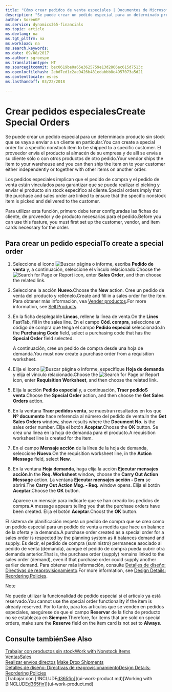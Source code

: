 ```yaml
---
title: "Cómo crear pedidos de venta especiales | Documentos de Microsoft"
description: "Se puede crear un pedido especial para un determinado producto sin stock que se vaya a enviar a un cliente en particular. El proveedor envía el producto al almacén de su empresa y de allí se envía a su cliente sólo o con otros productos de otro pedido."
author: SorenGP
ms.service: dynamics365-financials
ms.topic: article
ms.devlang: na
ms.tgt_pltfrm: na
ms.workload: na
ms.search.keywords: 
ms.date: 09/08/2017
ms.author: sgroespe
ms.translationtype: HT
ms.sourcegitcommit: bec0619be0a65e3625759e13d2866ac615d7513c
ms.openlocfilehash: 2ebd7ed1c2ae9426b481edabbb8e4957073a5d21
ms.contentlocale: es-es
ms.lasthandoff: 03/22/2018

---
```

# <a name="create-special-orders"></a><span data-ttu-id="ebb37-104">Crear pedidos especiales</span><span class="sxs-lookup"><span data-stu-id="ebb37-104">Create Special Orders</span></span>
<span data-ttu-id="ebb37-105">Se puede crear un pedido especial para un determinado producto sin stock que se vaya a enviar a un cliente en particular.</span><span class="sxs-lookup"><span data-stu-id="ebb37-105">You can create a special order for a specific nonstock item to be shipped to a specific customer.</span></span> <span data-ttu-id="ebb37-106">El proveedor envía el producto al almacén de su empresa y de allí se envía a su cliente sólo o con otros productos de otro pedido.</span><span class="sxs-lookup"><span data-stu-id="ebb37-106">Your vendor ships the item to your warehouse and you can then ship the item on to your customer either independently or together with other items on another order.</span></span>  

<span data-ttu-id="ebb37-107">Los pedidos especiales implican que el pedido de compra y el pedido de venta están vinculados para garantizar que se pueda realizar el picking y enviar el producto sin stock específico al cliente.</span><span class="sxs-lookup"><span data-stu-id="ebb37-107">Special orders imply that the purchase and sales order are linked to ensure that the specific nonstock item is picked and delivered to the customer.</span></span>  

<span data-ttu-id="ebb37-108">Para utilizar esta función, primero debe tener configuradas las fichas de cliente, de proveedor y de producto necesarias para el pedido.</span><span class="sxs-lookup"><span data-stu-id="ebb37-108">Before you can use this feature, you must first set up the customer, vendor, and item cards necessary for the order.</span></span>  

## <a name="to-create-a-special-order"></a><span data-ttu-id="ebb37-109">Para crear un pedido especial</span><span class="sxs-lookup"><span data-stu-id="ebb37-109">To create a special order</span></span>  
1.  <span data-ttu-id="ebb37-110">Seleccione el icono ![Buscar página o informe](media/ui-search/search_small.png "icono Buscar página o informe"), escriba **Pedido de venta** y, a continuación, seleccione el vínculo relacionado.</span><span class="sxs-lookup"><span data-stu-id="ebb37-110">Choose the ![Search for Page or Report](media/ui-search/search_small.png "Search for Page or Report icon") icon, enter **Sales Order**, and then choose the related link.</span></span>  
2. <span data-ttu-id="ebb37-111">Seleccione la acción **Nuevo**.</span><span class="sxs-lookup"><span data-stu-id="ebb37-111">Choose the **New** action.</span></span> <span data-ttu-id="ebb37-112">Cree un  pedido de venta del producto y rellénelo.</span><span class="sxs-lookup"><span data-stu-id="ebb37-112">Create and fill in a  sales order for the item.</span></span> <span data-ttu-id="ebb37-113">Para obtener más información, vea [Vender productos](sales-how-sell-products.md).</span><span class="sxs-lookup"><span data-stu-id="ebb37-113">For more information, see [Sell Products](sales-how-sell-products.md).</span></span>
3.  <span data-ttu-id="ebb37-114">En la ficha desplegable **Líneas**, rellene la línea de venta.</span><span class="sxs-lookup"><span data-stu-id="ebb37-114">On the **Lines** FastTab, fill in the sales line.</span></span> <span data-ttu-id="ebb37-115">En el campo **Cód. compra**, seleccione un código de compra que tenga el campo **Pedido especial** seleccionado.</span><span class="sxs-lookup"><span data-stu-id="ebb37-115">In the **Purchasing Code** field, select a purchasing code that has the **Special Order** field selected.</span></span>

    <span data-ttu-id="ebb37-116">A continuación, cree un pedido de compra desde una hoja de demanda.</span><span class="sxs-lookup"><span data-stu-id="ebb37-116">You must now create a purchase order from a requisition worksheet.</span></span>  
4. <span data-ttu-id="ebb37-117">Elija el icono ![Buscar página o informe](media/ui-search/search_small.png "icono Buscar página o informe"), especifique **Hoja de demanda** y elija el vínculo relacionado.</span><span class="sxs-lookup"><span data-stu-id="ebb37-117">Choose the ![Search for Page or Report](media/ui-search/search_small.png "Search for Page or Report icon") icon, enter **Requisition Worksheet**, and then choose the related link.</span></span>  
5. <span data-ttu-id="ebb37-118">Elija la acción **Pedido especial** y, a continuación, **Traer pedidoS venta**.</span><span class="sxs-lookup"><span data-stu-id="ebb37-118">Choose the **Special Order** action, and then choose the **Get Sales Orders** action.</span></span>  
6.  <span data-ttu-id="ebb37-119">En la ventana **Traer pedidos venta**, se muestran resultados en los que **Nº documento** hace referencia al número del pedido de venta.</span><span class="sxs-lookup"><span data-stu-id="ebb37-119">In the **Get Sales Orders** window, show results where the **Document No.** is the sales order number.</span></span> <span data-ttu-id="ebb37-120">Elija el botón **Aceptar**.</span><span class="sxs-lookup"><span data-stu-id="ebb37-120">Choose the **OK** button.</span></span> <span data-ttu-id="ebb37-121">Se crea una línea en la hoja de demanda para el producto.</span><span class="sxs-lookup"><span data-stu-id="ebb37-121">A requisition worksheet line is created for the item.</span></span>  
7.  <span data-ttu-id="ebb37-122">En el campo **Mensaje acción** de la línea de la hoja de demanda, seleccione **Nuevo**.</span><span class="sxs-lookup"><span data-stu-id="ebb37-122">On the requisition worksheet line, in the **Action Message** field, select **New**.</span></span>  
8.  <span data-ttu-id="ebb37-123">En la ventana **Hoja demanda**, haga elija la acción **Ejecutar mensajes acción**.</span><span class="sxs-lookup"><span data-stu-id="ebb37-123">In the **Req. Worksheet** window, choose the **Carry Out Action Message** action.</span></span> <span data-ttu-id="ebb37-124">La ventana **Ejecutar mensajes acción - Dem** se abrirá.</span><span class="sxs-lookup"><span data-stu-id="ebb37-124">The **Carry Out Action Msg. - Req.** window opens.</span></span> <span data-ttu-id="ebb37-125">Elija el botón **Aceptar**.</span><span class="sxs-lookup"><span data-stu-id="ebb37-125">Choose the **OK** button.</span></span>  

    <span data-ttu-id="ebb37-126">Aparece un mensaje para indicarle que se han creado los pedidos de compra.</span><span class="sxs-lookup"><span data-stu-id="ebb37-126">A message appears telling you that the purchase orders have been created.</span></span> <span data-ttu-id="ebb37-127">Elija el botón **Aceptar**.</span><span class="sxs-lookup"><span data-stu-id="ebb37-127">Choost the **OK** button.</span></span>  

<span data-ttu-id="ebb37-128">El sistema de planificación respeta un pedido de compra que se crea como un pedido especial para un pedido de venta a medida que hace un balance de la oferta y la demanda.</span><span class="sxs-lookup"><span data-stu-id="ebb37-128">A purchase order created as a special order for a sales order is respected by the planning system as it balances demand and supply.</span></span> <span data-ttu-id="ebb37-129">Es decir, el pedido de compra (suministro) permanece asociado al pedido de venta (demanda), aunque el pedido de compra pueda cubrir otra demanda anterior.</span><span class="sxs-lookup"><span data-stu-id="ebb37-129">That is, the purchase order (supply) remains linked to the sales order (demand), even if that purchase order could supply another earlier demand.</span></span> <span data-ttu-id="ebb37-130">Para obtener más información, consulte [Detalles de diseño: Directivas de reaprovisionamiento](design-details-reservation-order-tracking-and-action-messaging.md).</span><span class="sxs-lookup"><span data-stu-id="ebb37-130">For more information, see [Design Details: Reordering Policies](design-details-reservation-order-tracking-and-action-messaging.md).</span></span>  

> [!NOTE]  
>  <span data-ttu-id="ebb37-131">No puede utilizar la funcionalidad de pedido especial si el artículo ya está reservado.</span><span class="sxs-lookup"><span data-stu-id="ebb37-131">You cannot use the special order functionality if the item is already reserved.</span></span> <span data-ttu-id="ebb37-132">Por lo tanto, para los artículos que se venden en pedidos especiales, asegúrese de que el campo **Reservar** de la ficha de producto no se establezca en **Siempre**.</span><span class="sxs-lookup"><span data-stu-id="ebb37-132">Therefore, for items that are sold on special orders, make sure the **Reserve** field on the item card is not set to **Always**.</span></span>  

## <a name="see-also"></a><span data-ttu-id="ebb37-133">Consulte también</span><span class="sxs-lookup"><span data-stu-id="ebb37-133">See Also</span></span>  
[<span data-ttu-id="ebb37-134">Trabajar con productos sin stock</span><span class="sxs-lookup"><span data-stu-id="ebb37-134">Work with Nonstock Items</span></span>](inventory-how-work-nonstock-items.md)  
[<span data-ttu-id="ebb37-135">Ventas</span><span class="sxs-lookup"><span data-stu-id="ebb37-135">Sales</span></span>](sales-manage-sales.md)  
<span data-ttu-id="ebb37-136">[Realizar envíos directos](sales-how-drop-shipment.md) </span><span class="sxs-lookup"><span data-stu-id="ebb37-136">[Make Drop Shipments](sales-how-drop-shipment.md) </span></span>  
[<span data-ttu-id="ebb37-137">Detalles de diseño: Directivas de reaprovisionamiento</span><span class="sxs-lookup"><span data-stu-id="ebb37-137">Design Details: Reordering Policies</span></span>](design-details-reservation-order-tracking-and-action-messaging.md)  
<span data-ttu-id="ebb37-138">[Trabajar con [!INCLUDE[d365fin](includes/d365fin_md.md)]](ui-work-product.md)</span><span class="sxs-lookup"><span data-stu-id="ebb37-138">[Working with [!INCLUDE[d365fin](includes/d365fin_md.md)]](ui-work-product.md)</span></span>

